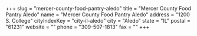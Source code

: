 +++
slug = "mercer-county-food-pantry-aledo"
title = "Mercer County Food Pantry Aledo"
name = "Mercer County Food Pantry Aledo"
address = "1200 S. College"
cityIndexKey = "city-il-aledo"
city = "Aledo"
state = "IL"
postal = "61231"
website = ""
phone = "309-507-1813"
fax = ""
+++
